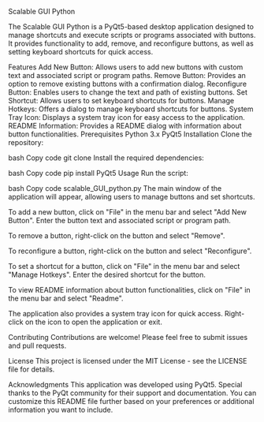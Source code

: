 Scalable GUI Python

The Scalable GUI Python is a PyQt5-based desktop application designed to manage shortcuts and execute scripts or programs associated with buttons. It provides functionality to add, remove, and reconfigure buttons, as well as setting keyboard shortcuts for quick access.

Features
Add New Button: Allows users to add new buttons with custom text and associated script or program paths.
Remove Button: Provides an option to remove existing buttons with a confirmation dialog.
Reconfigure Button: Enables users to change the text and path of existing buttons.
Set Shortcut: Allows users to set keyboard shortcuts for buttons.
Manage Hotkeys: Offers a dialog to manage keyboard shortcuts for buttons.
System Tray Icon: Displays a system tray icon for easy access to the application.
README Information: Provides a README dialog with information about button functionalities.
Prerequisites
Python 3.x
PyQt5
Installation
Clone the repository:

bash
Copy code
git clone <repository-url>
Install the required dependencies:

bash
Copy code
pip install PyQt5
Usage
Run the script:

bash
Copy code
scalable_GUI_python.py
The main window of the application will appear, allowing users to manage buttons and set shortcuts.

To add a new button, click on "File" in the menu bar and select "Add New Button". Enter the button text and associated script or program path.

To remove a button, right-click on the button and select "Remove".

To reconfigure a button, right-click on the button and select "Reconfigure".

To set a shortcut for a button, click on "File" in the menu bar and select "Manage Hotkeys". Enter the desired shortcut for the button.

To view README information about button functionalities, click on "File" in the menu bar and select "Readme".

The application also provides a system tray icon for quick access. Right-click on the icon to open the application or exit.

Contributing
Contributions are welcome! Please feel free to submit issues and pull requests.

License
This project is licensed under the MIT License - see the LICENSE file for details.

Acknowledgments
This application was developed using PyQt5.
Special thanks to the PyQt community for their support and documentation.
You can customize this README file further based on your preferences or additional information you want to include.
